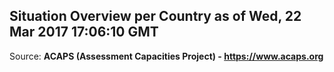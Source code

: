 ## Situation Overview per Country as of Wed, 22 Mar 2017 17:06:10 GMT

Source: **ACAPS (Assessment Capacities Project) - https://www.acaps.org**